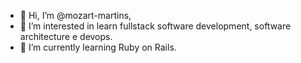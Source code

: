 - 👋 Hi, I’m @mozart-martins,
- 👀 I’m interested in learn fullstack software development, software architecture e devops.
- 🌱 I’m currently learning Ruby on Rails.

<!---
mozart-martins/mozart-martins is a ✨ special ✨ repository because its `README.md` (this file) appears on your GitHub profile.
You can click the Preview link to take a look at your changes.
--->
